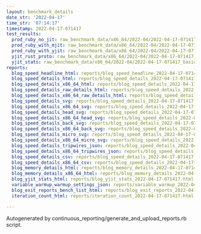 ```yaml
---
layout: benchmark_details
date_str: '2022-04-17'
time_str: '07:14:17'
timestamp: 2022-04-17-071417
test_results:
  prod_ruby_no_jit: raw_benchmark_data/x86_64/2022-04/2022-04-17-071417_basic_benchmark_prod_ruby_no_jit.json
  prod_ruby_with_mjit: raw_benchmark_data/x86_64/2022-04/2022-04-17-071417_basic_benchmark_prod_ruby_with_mjit.json
  prod_ruby_with_yjit: raw_benchmark_data/x86_64/2022-04/2022-04-17-071417_basic_benchmark_prod_ruby_with_yjit.json
  yjit_rust_proto: raw_benchmark_data/x86_64/2022-04/2022-04-17-071417_basic_benchmark_yjit_rust_proto.json
  yjit_stats: raw_benchmark_data/x86_64/2022-04/2022-04-17-071417_basic_benchmark_yjit_stats.json
reports:
  blog_speed_headline_html: reports/blog_speed_headline_2022-04-17-071417.html
  blog_speed_details_html: reports/blog_speed_details_2022-04-17-071417.html
  blog_speed_details_x86_64_html: reports/blog_speed_details_2022-04-17-071417.x86_64.html
  blog_speed_details_raw_details_html: reports/blog_speed_details_2022-04-17-071417.raw_details.html
  blog_speed_details_x86_64_raw_details_html: reports/blog_speed_details_2022-04-17-071417.x86_64.raw_details.html
  blog_speed_details_svg: reports/blog_speed_details_2022-04-17-071417.svg
  blog_speed_details_x86_64_svg: reports/blog_speed_details_2022-04-17-071417.x86_64.svg
  blog_speed_details_head_svg: reports/blog_speed_details_2022-04-17-071417.head.svg
  blog_speed_details_x86_64_head_svg: reports/blog_speed_details_2022-04-17-071417.x86_64.head.svg
  blog_speed_details_back_svg: reports/blog_speed_details_2022-04-17-071417.back.svg
  blog_speed_details_x86_64_back_svg: reports/blog_speed_details_2022-04-17-071417.x86_64.back.svg
  blog_speed_details_micro_svg: reports/blog_speed_details_2022-04-17-071417.micro.svg
  blog_speed_details_x86_64_micro_svg: reports/blog_speed_details_2022-04-17-071417.x86_64.micro.svg
  blog_speed_details_tripwires_json: reports/blog_speed_details_2022-04-17-071417.tripwires.json
  blog_speed_details_x86_64_tripwires_json: reports/blog_speed_details_2022-04-17-071417.x86_64.tripwires.json
  blog_speed_details_csv: reports/blog_speed_details_2022-04-17-071417.csv
  blog_speed_details_x86_64_csv: reports/blog_speed_details_2022-04-17-071417.x86_64.csv
  blog_memory_details_html: reports/blog_memory_details_2022-04-17-071417.html
  blog_memory_details_x86_64_html: reports/blog_memory_details_2022-04-17-071417.x86_64.html
  blog_yjit_stats_html: reports/blog_yjit_stats_2022-04-17-071417.html
  variable_warmup_warmup_settings_json: reports/variable_warmup_2022-04-17-071417.warmup_settings.json
  blog_exit_reports_bench_list_html: reports/blog_exit_reports_2022-04-17-071417.bench_list.html
  iteration_count_html: reports/iteration_count_2022-04-17-071417.html

---
```

Autogenerated by continuous_reporting/generate_and_upload_reports.rb script.

